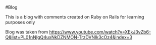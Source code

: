 #Blog 

This is a blog with comments created on Ruby on Rails for learning purposes only 

Blog was taken from https://www.youtube.com/watch?v=XEkJ3vZb6-Q&list=PL01nNIgQ4uxNkDZNMON-TrzDVNIk3cOz4&index=3
